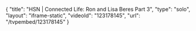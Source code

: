 {
    "title": "HSN | Connected Life: Ron and Lisa Beres Part 3",
    "type": "solo",
    "layout": "iframe-static",
    "videoId": "123178145",
    "url": "\/tvpembed\/123178145"
}